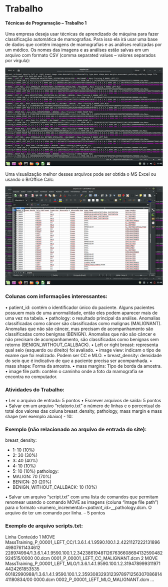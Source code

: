 # Trabalho
#### Técnicas de Programação – Trabalho 1


Uma empresa deseja usar técnicas de aprendizado de máquina para fazer classificação
automática de mamografias. Para isso ela irá usar uma base de dados que contém imagens de
mamografias e as análises realizadas por um médico. Os nomes das imagens e as análises estão
salvas em um arquivo com formato CSV (comma separated values – valores separados por
vírgula):

![imagem](https://github.com/ifeslopes/trabalho/blob/master/Captura%20de%20tela%20de%202019-12-26%2021-43-55.png)

Uma visualização melhor desses arquivos pode ser obtida o MS Excel ou usando o BrOffice Calc: 

![imagem](https://github.com/ifeslopes/trabalho/blob/master/Captura%20de%20tela%20de%202019-12-26%2021-44-26.png)

### Colunas com informações interessantes:

• patient_id: contém o identificador único do paciente. Alguns pacientes possuem mais de
uma anormalidade, então eles podem aparecer mais de uma vez na tabela.
• pathology: o resultado principal da análise. Anomalias classificadas como câncer são
classificadas como malignas (MALIGNANT). Anomalias que não são câncer, mas precisam de
acompanhamento são classificadas como benignas (BENIGN). Anomalias que não são câncer
e não precisam de acompanhamento, são classificadas como benignas sem retorno
(BENIGN_WITHOUT_CALLBACK).
• Left or right breast: representa qual seio (esquerdo ou direito) foi avaliado.
• image view: indicam o tipo de exame que foi realizado. Podem ser CC e MLO.
• breast_density: densidade do seio que é indicativo de que a paciente precisa ser
acompanhada.
• mass shape: Forma da amostra.
• mass margins: Tipo de borda da amostra.
• image file path: contém o caminho onde a foto da mamografia se encontra no computador.

### Atividades do Trabalho:
• Ler o arquivo de entrada: 5 pontos
• Escrever arquivos de saída: 5 pontos
• Salvar em um arquivo “relatorio.txt” o número de linhas e o porcentual do total dos valores
das coluna breast_density, pathology, mass margin e mass shape (ver exemplo abaixo) - 10:

### Exemplo (não relacionado ao arquivo de entrada do site):
breast_density:
- 1: 10 (10%)
- 2: 30 (30%)
- 3: 40 (40%)
- 4: 10 (10%)
- 5: 10 (10%)
pathology:
- MALIGN: 70 (70%)
- BENIGN: 20 (20%)
- BENIGN_WITHOUT_CALLBACK: 10 (10%)


• Salvar um arquivo “script.txt” com uma lista de comandos que permitam renomear usando
o comando MOVE as imagens (coluna “image file path”) para o formato
<numero_incremental>_<patient_id>_<left or right>_<image view>_pathology.dcm. O
arquivo de ter um comando por linha. – 5 pontos
  
### Exemplo de arquivo scripts.txt:
Linha Conteúdo
1
MOVE
MassTraining_P_00001_LEFT_CC/1.3.6.1.4.1.9590.100.1.2.422112722213189649807611434612
228974994/1.3.6.1.4.1.9590.100.1.2.342386194811267636608694132590482924515/0000
00.dcm 0001_P_00001_LEFT_CC_MALIGNANT.dcm
2
MOVE
MassTraining_P_00001_LEFT_MLO/1.3.6.1.4.1.9590.100.1.2.3194789993119714424261853535
60182990988/1.3.6.1.4.1.9590.100.1.2.359308329312397897125630708681441180834/00
0000.dcm 0002_P_00001_LEFT_MLO_MALIGNANT.dcm
…
